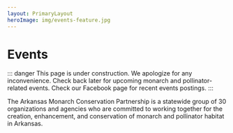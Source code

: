 ```yaml
---
layout: PrimaryLayout
heroImage: img/events-feature.jpg
---
```

# Events

::: danger This page is under construction.
We apologize for any inconvenience. Check back later for upcoming monarch and pollinator-related events. Check our Facebook page for recent events postings.
:::

The Arkansas Monarch Conservation Partnership is a statewide group of 30 organizations and agencies who are committed to working together for the creation, enhancement, and conservation of monarch and pollinator habitat in Arkansas.
